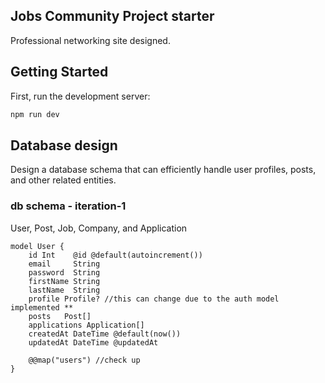 ## Jobs Community Project starter
Professional networking site designed.

## Getting Started

First, run the development server:

```bash
npm run dev
```
## Database design
Design a database schema that can efficiently handle user profiles, posts, and other related entities.

### db schema - iteration-1
User, Post, Job, Company, and Application
```schema.prisma
model User {
    id Int    @id @default(autoincrement())
    email     String
    password  String
    firstName String
    lastName  String
    profile Profile? //this can change due to the auth model implemented **
    posts   Post[]
    applications Application[]
    createdAt DateTime @default(now())
    updatedAt DateTime @updatedAt

    @@map("users") //check up
}

```